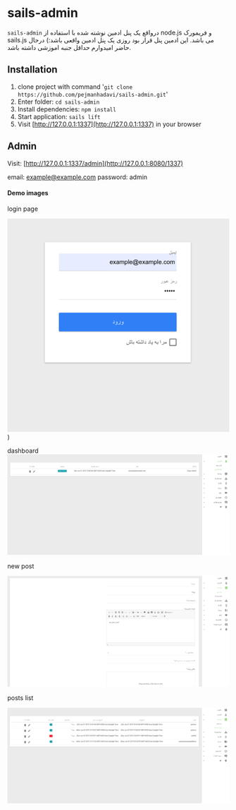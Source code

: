 # sails-admin
`sails-admin` درواقع یک پنل ادمین نوشته شده با استفاده از node.js و فریمورک sails.js  می باشد.
این ادمین پنل قرار بود روزی یک پنل ادمین واقعی باشد:) درحال حاضر امیدوارم حداقل جنبه اموزشی داشته باشد.

## Installation

1. clone project with command '`git clone https://github.com/pejmanhadavi/sails-admin.git`'
2. Enter folder: `cd sails-admin`
3. Install dependencies: `npm install`
4. Start application: `sails lift`
5. Visit [http://127.0.0.1:1337](http://127.0.0.1:1337) in your browser

## Admin

Visit: [http://127.0.0.1:1337/admin](http://127.0.0.1:8080/1337)

email: example@example.com
password: admin

#### Demo images
login page

![login page](./readme/login.png?raw=true "Login page"))

dashboard
![dashboard](./readme/dashboard.png?raw=true "dashboard page")

new post

![new post](./readme/newpost.png?raw=true "add new post page")

posts list

![post list](./readme/postlist.png?raw=true "list of posts page")
